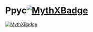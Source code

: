 # Ppyc[![MythXBadge](https://badgen.net/https/api.mythx.io/v1/projects/61c5d15b-e4ae-42f5-8049-a95db7c1bfb9/badge/data?cache=300&icon=https://raw.githubusercontent.com/ConsenSys/mythx-github-badge/main/logo_white.svg)](https://docs.mythx.io/dashboard/github-badges)

[![MythXBadge](https://badgen.net/https/api.mythx.io/v1/projects/61c5d15b-e4ae-42f5-8049-a95db7c1bfb9/badge/data?cache=300&icon=https://raw.githubusercontent.com/ConsenSys/mythx-github-badge/main/logo_white.svg)](https://docs.mythx.io/dashboard/github-badges)
